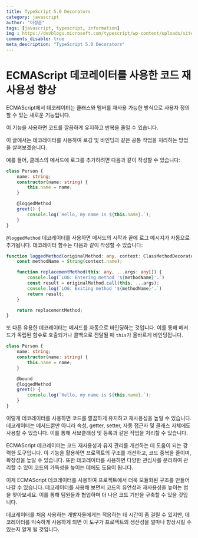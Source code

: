 ```yaml
---
title: TypeScript 5.0 Decorators
category: javascript
author: "이정훈"
tags: [javascript, typescript, information]
img : https://devblogs.microsoft.com/typescript/wp-content/uploads/sites/11/2023/03/5-0-feature-image-square-bounds-1.png
comments_disable: true
meta_description: "TypeScript 5.0 Decorators"
---
```


# ECMAScript 데코레이터를 사용한 코드 재사용성 향상

ECMAScript에서 데코레이터는 클래스와 멤버를 재사용 가능한 방식으로 
사용자 정의 할 수 있는 새로운 기능입니다. 

이 기능을 사용하면 코드를 깔끔하게 유지하고 반복을 줄일 수 있습니다. 

이 글에서는 데코레이터를 사용하여 로깅 및 바인딩과 같은 공통 작업을 처리하는 방법을 살펴보겠습니다.

예를 들어, 클래스의 메서드에 로그를 추가하려면 다음과 같이 작성할 수 있습니다:

```typescript
class Person {
    name: string;
    constructor(name: string) {
        this.name = name;
    }

    @loggedMethod
    greet() {
        console.log(`Hello, my name is ${this.name}.`);
    }
}
```

`@loggedMethod` 데코레이터를 사용하면 메서드의 시작과 끝에 로그 메시지가 자동으로 추가됩니다. 
데코레이터 함수는 다음과 같이 작성할 수 있습니다:

```typescript
function loggedMethod(originalMethod: any, context: ClassMethodDecoratorContext) {
    const methodName = String(context.name);

    function replacementMethod(this: any, ...args: any[]) {
        console.log(`LOG: Entering method '${methodName}'.`)
        const result = originalMethod.call(this, ...args);
        console.log(`LOG: Exiting method '${methodName}'.`)
        return result;
    }

    return replacementMethod;
}
```

또 다른 유용한 데코레이터는 메서드를 자동으로 바인딩하는 것입니다. 
이를 통해 메서드가 독립된 함수로 호출되거나 콜백으로 전달될 때 `this`가 올바르게 바인딩됩니다.

```typescript
class Person {
    name: string;
    constructor(name: string) {
        this.name = name;
    }

    @bound
    @loggedMethod
    greet() {
        console.log(`Hello, my name is ${this.name}.`);
    }
}
```

이렇게 데코레이터를 사용하면 코드를 깔끔하게 유지하고 재사용성을 높일 수 있습니다. 
데코레이터는 메서드뿐만 아니라 속성, getter, setter, 자동 접근자 및 클래스 자체에도 사용할 수 있습니다. 
이를 통해 서브클래싱 및 등록과 같은 작업을 처리할 수 있습니다.

ECMAScript 데코레이터는 코드 재사용성과 유지 관리를 개선하는 데 도움이 되는 강력한 도구입니다. 
이 기능을 활용하면 프로젝트의 구조를 개선하고, 코드 중복을 줄이며, 확장성을 높일 수 있습니다. 
또한 데코레이터를 사용하면 다양한 관심사를 분리하여 관리할 수 있어 코드의 가독성을 높이는 데에도 도움이 
됩니다.

이제 ECMAScript 데코레이터를 사용하여 프로젝트에서 더욱 모듈화된 구조를 만들어 나갈 수 있습니다. 
데코레이터를 사용해 보면서 코드의 유연성과 재사용성을 높이는 법을 찾아보세요. 
이를 통해 팀원들과 협업하며 더 나은 코드 기반을 구축할 수 있을 것입니다.

데코레이터를 처음 사용하는 개발자들에게는 적응하는 데 시간이 좀 걸릴 수 있지만, 
데코레이터를 익숙하게 사용하게 되면 이 도구가 프로젝트의 생산성을 얼마나 향상시킬 수 있는지 
알게 될 것입니다.